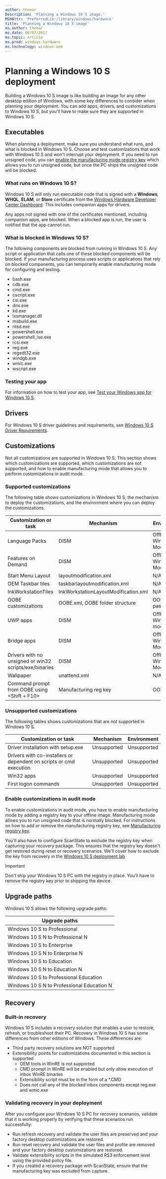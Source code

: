```yaml
---
author: themar
Description: 'Planning a Windows 10 S image.'
MSHAttr: 'PreferredLib:/library/windows/hardware'
title: 'Planning a Windows 10 S image'
ms.author: themar
ms.date: 06/07/2017
ms.topic: article
ms.prod: windows-hardware
ms.technology: windows-oem
---
```


# Planning a Windows 10 S deployment

Building a Windows 10 S image is like building an image for any other desktop edition of Windows, with some key differences to consider when planning your deployment. You can add apps, drivers, and customizations to Windows 10 S, but you'll have to make sure they are supported in Windows 10 S.

## Executables

When planning a deployment, make sure you understand what runs, and what is blocked in Windows 10 S. Choose and test customizations that work with Windows 10 S and won't interrupt your deployment. If you need to run unsigned code, you can [enable the manufacturing mode registry key](windows-10-s-manufacturing-mode.md) which allows you to run unsigned code, but once the PC ships the unsigned code will be blocked.

### What runs on Windows 10 S?

Windows 10 S will only run executable code that is signed with a **Windows**, **WHQL**, **ELAM**, or **Store** certificate from the [Windows Hardware Developer Center Dashboard](https://aka.ms/DevCenterPortal). This includes companion apps for drivers.

Any apps not signed with one of the certificates mentioned, including companion apps, are blocked. When a blocked app is run, the user is notified that the app cannot run.

### What is blocked in Windows 10 S?

The following components are blocked from running in Windows 10 S. Any script or application that calls one of these blocked components will be blocked. If your manufacturing process uses scripts or applications that rely on blocked components, you can temporarily enable manufacturing mode for configuring and testing.

- bash.exe
- cdb.exe
- cmd.exe
- cscript.exe
- csi.exe
- dnx.exe
- kd.exe
- lxsmanager.dll
- msbuild.exe
- ntsd.exe
- powershell.exe
- powershell_ise.exe
- rcsi.exe
- reg.exe
- regedt32.exe
- windgb.exe
- wmic.exe
- wscript.exe


### Testing your app

For information on how to test your app, see [Test your Windows app for Windows 10 S](https://docs.microsoft.com/en-us/windows/uwp/porting/desktop-to-uwp-test-windows-s).

## Drivers

For Windows 10 S driver guidelines and requirements, see [Windows 10 S Driver Requirements](https://docs.microsoft.com/en-us/windows-hardware/drivers/install/Windows10SDriverRequirements).

## Customizations

Not all customizations are supported in Windows 10 S. This section shows which customizations are supported, which customizations are not supported, and how to enable manufacturing mode that allows you to perform customizations in audit mode.

### Supported customizations

The following table shows customizations in Windows 10 S, the mechanism to deploy the customizations, and the environment where you can deploy the customizations.

| Customization or task                                               | Mechanism                            | Environment                |
| ------------------------------------------------------------------- | ------------------------------------ | -------------------------- |
| Language Packs                                                      | DISM                                 | Offline, WinPE, Audit Mode |
| Features on Demand                                                  | DISM                                 | Offline, WinPE, Audit Mode |
| Start Menu Layout                                                   | layoutmodification.xml               | N/A                        |
| OEM Taskbar tiles                                                   | taskbarlayoutmodification.xml        | N/A                        |
| InkWorkstationTiles                                                 | InkWorkstationLayoutModification.xml | N/A                        |
| OOBE customizations                                                 | OOBE.xml, OOBE folder structure      | OOBESystem pass            |
| UWP apps                                                            | DISM                                 | Offline, WinPE, Audit mode |
| Bridge apps                                                         | DISM                                 | Offline, WinPE, Audit Mode |
| Drivers with no unsigned or win32 scripts/exe/binaries              | DISM                                 | Offline, WinPE, Audit Mode |
| Wallpaper                                                           | unattend.xml                         | N/A                        |
| Command prompt from OOBE using \<Shift + F10>                    | Manufacturing reg key                | OOBE                       |

### Unsupported customizations

The following tables shows customizations that are not supported in Windows 10 S.

| Customization or task                                               | Mechanism                            | Environment                |
| ------------------------------------------------------------------- | ------------------------------------ | -------------------------- |
| Driver installation with setup.exe                                  | Unsupported                          | Unsupported                |
| Drivers with co-installers or dependent on scripts or cmd execution | Unsupported                          | Unsupported                |
| Win32 apps                                                          | Unsupported                          | Unsupported                |
| First logon commands                                                | Unsupported                          | Unsupported                |

### Enable customizations in audit mode

To enable customizations in audit mode, you have to enable manufacturing mode by adding a registry key to your offline image. Manufacturing mode allows you to run unsigned code that is normally blocked. For instructions on how to add or remove the manufacturing registry key, see [Manufacturing registry key](windows-10-s-manufacturing-mode.md).

You'll also have to configure ScanState to exclude the registry key when capturing your recovery package. This ensures that the registry key doesn't get restored during reset or recovery scenarios. We'll cover how to exclude the key from recovery in the [Windows 10 S deployment lab](windows-10-s-deployment-sxs.md)

> [!IMPORTANT]
> Don't ship your Windows 10 S PC with the registry in place. You'll have to remove the registry key prior to shipping the device.

## Upgrade paths

Windows 10 S allows the following upgrade paths:

|  Upgrade paths                         |   
| -------------------------------------- | 
| Windows 10 S to Professional           |
| Windows 10 S N to Professional N      | 
| Windows 10 S to Enterprise             |
| Windows 10 S N to Enterprise N         |  
| Windows 10 S to Education              | 
| Windows 10 S N to Education N          |        
| Windows 10 S to Professional Education |
| Windows 10 S N to Professional Education N |

## Recovery

### Built-in recovery

Windows 10 S includes a recovery solution that enables a user to restore, refresh, or troubleshoot their PC. Recovery in Windows 10 S has some differences from other editions of Windows. These differences are:

- Third party recovery solutions are NOT supported
- Extensibility points for customizations documented in this section is supported
    - OEM tools in WinRE is not supported
    - CMD prompt in WinRE will be enabled but only allow execution of inbox WinRE binaries
    - Extensibility script must be in the form of a *.CMD
    - Does not call any of the blocked inbox components except reg.exe and wmic.exe

### Validating recovery in your deployment

After you configure your Windows 10 S PC for recovery scenarios, validate that it is working properly by verifying that these scenarios run successfully:

- Run refresh recovery and validate the user files are preserved and your factory desktop customizations are restored.
- Run reset recovery and validate the user files and profile are removed and your factory desktop customizations are restored.
- Validate extensibility scripts in the simulated RS3 enforcement level using the provided policy file.
- If you created a recovery package with ScanState, ensure that the manufacturing key was excluded from capture.



